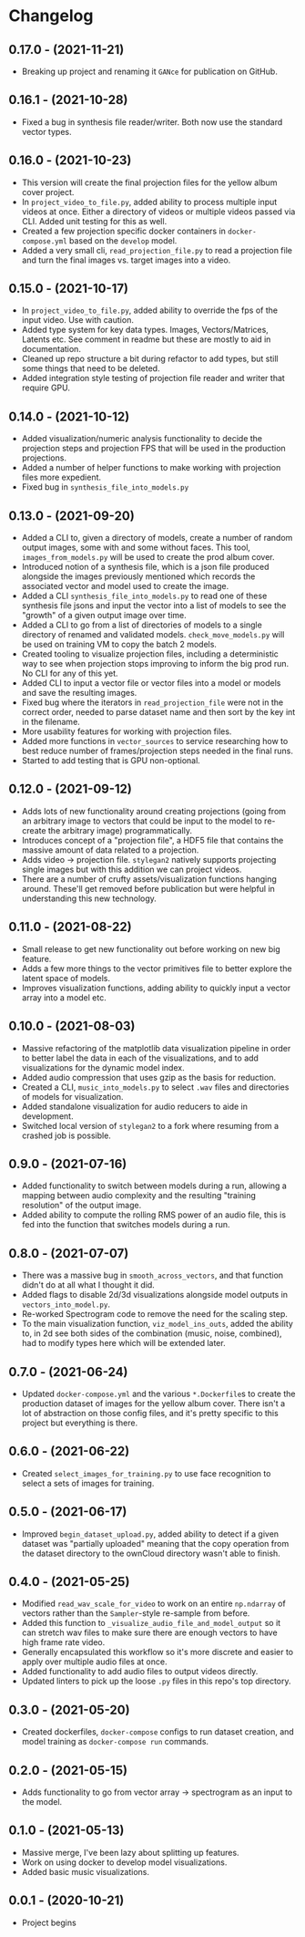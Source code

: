 # Changelog

0.17.0 - (2021-11-21)
------------------

* Breaking up project and renaming it `GANce` for publication on GitHub.


0.16.1 - (2021-10-28)
------------------

* Fixed a bug in synthesis file reader/writer. Both now use the standard vector types. 


0.16.0 - (2021-10-23)
------------------

* This version will create the final projection files for the yellow album cover project.
* In `project_video_to_file.py`, added ability to process multiple input videos at once. Either
a directory of videos or multiple videos passed via CLI. Added unit testing for this as well.
* Created a few projection specific docker containers in `docker-compose.yml` based on the `develop`
model.
* Added a very small cli, `read_projection_file.py` to read a projection file and turn the final
images vs. target images into a video.


0.15.0 - (2021-10-17)
------------------

* In `project_video_to_file.py`, added ability to override the fps of the input video. Use with
caution.
* Added type system for key data types. Images, Vectors/Matrices, Latents etc. See comment in
readme but these are mostly to aid in documentation.
* Cleaned up repo structure a bit during refactor to add types, but still some things that need to
be deleted.
* Added integration style testing of projection file reader and writer that require GPU.

0.14.0 - (2021-10-12)
------------------

* Added visualization/numeric analysis functionality to decide the projection steps and projection
FPS that will be used in the production projections.
* Added a number of helper functions to make working with projection files more expedient.
* Fixed bug in `synthesis_file_into_models.py`


0.13.0 - (2021-09-20)
------------------

* Added a CLI to, given a directory of models, create a number of random output images, some with
and some without faces. This tool, `images_from_models.py` will be used to create the prod album
cover.
* Introduced notion of a synthesis file, which is a json file produced alongside the images 
previously mentioned which records the associated vector and model used to create the image.
* Added a CLI `synthesis_file_into_models.py` to read one of these synthesis file jsons and input
the vector into a list of models to see the "growth" of a given output image over time. 
* Added a CLI to go from a list of directories of models to a single directory of renamed and
validated models. `check_move_models.py` will be used on training VM to copy the batch 2 models.
* Created tooling to visualize projection files, including a deterministic way to see when 
projection stops improving to inform the big prod run. No CLI for any of this yet.
* Added CLI to input a vector file or vector files into a model or models and save the resulting 
images.
* Fixed bug where the iterators in `read_projection_file` were not in the correct order, needed
to parse dataset name and then sort by the key int in the filename.
* More usability features for working with projection files.
* Added more functions in `vector_sources` to service researching how to best reduce number of
frames/projection steps needed in the final runs.
* Started to add testing that is GPU non-optional.

0.12.0 - (2021-09-12)
------------------

* Adds lots of new functionality around creating projections (going from an arbitrary image to
 vectors that could be input to the model to re-create the arbitrary image) programmatically.
* Introduces concept of a "projection file", a HDF5 file that contains the massive amount of 
data related to a projection.
* Adds video -> projection file. `stylegan2` natively supports projecting single images but with
this addition we can project videos.
* There are a number of crufty assets/visualization functions hanging around. These'll get 
removed before publication but were helpful in understanding this new technology.


0.11.0 - (2021-08-22)
------------------

* Small release to get new functionality out before working on new big feature.
* Adds a few more things to the vector primitives file to better explore the latent space of models.
* Improves visualization functions, adding ability to quickly input a vector array into a model etc.


0.10.0 - (2021-08-03)
------------------

* Massive refactoring of the matplotlib data visualization pipeline in order to better label the
data in each of the visualizations, and to add visualizations for the dynamic model index.
* Added audio compression that uses gzip as the basis for reduction.
* Created a CLI, `music_into_models.py` to select `.wav` files and directories of models for 
visualization.
* Added standalone visualization for audio reducers to aide in development.
* Switched local version of `stylegan2` to a fork where resuming from a crashed job is possible.


0.9.0 - (2021-07-16)
------------------

* Added functionality to switch between models during a run, allowing a mapping between audio
complexity and the resulting "training resolution" of the output image.
* Added ability to compute the rolling RMS power of an audio file, this is fed into the function
that switches models during a run.


0.8.0 - (2021-07-07)
------------------

* There was a massive bug in `smooth_across_vectors`, and that function didn't do at all what I 
thought it did.
* Added flags to disable 2d/3d visualizations alongside model outputs in `vectors_into_model.py`.
* Re-worked Spectrogram code to remove the need for the scaling step.
* To the main visualization function, `viz_model_ins_outs`, added the ability to, in 2d
see both sides of the combination (music, noise, combined), had to modify types here which will
be extended later.


0.7.0 - (2021-06-24)
------------------

* Updated `docker-compose.yml` and the various `*.Dockerfile`s to create the production dataset of
images for the yellow album cover. There isn't a lot of abstraction on those config files, and it's
pretty specific to this project but everything is there.


0.6.0 - (2021-06-22)
------------------

* Created `select_images_for_training.py` to use face recognition to select a sets of images for
training.

0.5.0 - (2021-06-17)
------------------

* Improved `begin_dataset_upload.py`, added ability to detect if a given dataset was "partially
uploaded" meaning that the copy operation from the dataset directory to the ownCloud directory
wasn't able to finish.


0.4.0 - (2021-05-25)
------------------

* Modified `read_wav_scale_for_video` to work on an entire `np.ndarray` of vectors rather
than the `Sampler`-style re-sample from before.
* Added this function to `_visualize_audio_file_and_model_output` so it can stretch wav files to
make sure there are enough vectors to have high frame rate video.
* Generally encapsulated this workflow so it's more discrete and easier to apply over multiple
audio files at once.
* Added functionality to add audio files to output videos directly. 
* Updated linters to pick up the loose `.py` files in this repo's top directory.


0.3.0 - (2021-05-20)
------------------

* Created dockerfiles, `docker-compose` configs to run
dataset creation, and model training as `docker-compose run` commands. 


0.2.0 - (2021-05-15)
------------------

* Adds functionality to go from vector array -> spectrogram as an input to the model.


0.1.0 - (2021-05-13)
------------------

* Massive merge, I've been lazy about splitting up features.
* Work on using docker to develop model visualizations.
* Added basic music visualizations.


0.0.1 - (2020-10-21)
------------------

* Project begins
